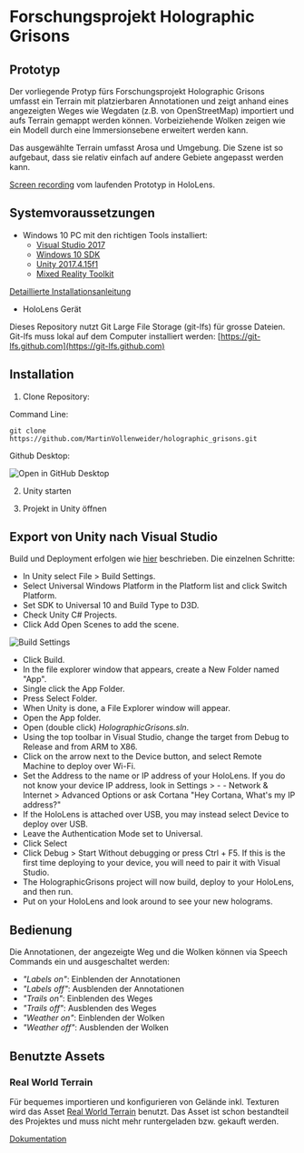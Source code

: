# Forschungsprojekt Holographic Grisons

## Prototyp

Der vorliegende Protyp fürs Forschungsprojekt Holographic Grisons umfasst ein Terrain mit platzierbaren Annotationen und zeigt anhand eines angezeigten Weges wie Wegdaten (z.B. von OpenStreetMap) importiert und aufs Terrain gemappt werden können. Vorbeiziehende Wolken zeigen wie ein Modell durch eine Immersionsebene erweitert werden kann.

Das ausgewählte Terrain umfasst Arosa und Umgebung. Die Szene ist so aufgebaut, dass sie relativ einfach auf andere Gebiete angepasst werden kann. 

[Screen recording](https://drive.google.com/file/d/1bQkQS4UM795xcwBWdy0i45mah5A30EtM/view) vom laufenden Prototyp in HoloLens.

## Systemvoraussetzungen

- Windows 10 PC mit den richtigen Tools installiert:
  - [Visual Studio 2017](https://visualstudio.microsoft.com/downloads/)
  - [Windows 10 SDK](https://developer.microsoft.com/en-US/windows/downloads/windows-10-sdk)
  - [Unity 2017.4.15f1](https://unity3d.com/unity/qa/lts-releases)
  - [Mixed Reality Toolkit](https://github.com/Microsoft/MixedRealityToolkit-Unity/blob/master/README.md)
  
[Detaillierte Installationsanleitung](https://docs.microsoft.com/en-us/windows/mixed-reality/install-the-tools)
- HoloLens Gerät 

Dieses Repository nutzt Git Large File Storage (git-lfs) für grosse Dateien. Git-lfs muss lokal auf dem Computer installiert werden: [https://git-lfs.github.com](https://git-lfs.github.com)

## Installation

1) Clone Repository:

Command Line: 
```
git clone https://github.com/MartinVollenweider/holographic_grisons.git
```

Github Desktop:


![Open in GitHub Desktop](https://user-images.githubusercontent.com/6608578/51750981-f6997e00-20b3-11e9-8ae5-b138ca46a3b9.png)

2) Unity starten

3) Projekt in Unity öffnen


## Export von Unity nach Visual Studio 

Build und Deployment erfolgen wie [hier](https://docs.microsoft.com/en-us/windows/mixed-reality/holograms-101) beschrieben. 
Die einzelnen Schritte: 

- In Unity select File > Build Settings.
- Select Universal Windows Platform in the Platform list and click Switch Platform.
- Set SDK to Universal 10 and Build Type to D3D.
- Check Unity C# Projects.
- Click Add Open Scenes to add the scene.

![Build Settings](https://user-images.githubusercontent.com/6608578/51751697-c652df00-20b5-11e9-8e6d-076ddb9967e2.jpg)

- Click Build.
- In the file explorer window that appears, create a New Folder named "App".
- Single click the App Folder.
- Press Select Folder.
- When Unity is done, a File Explorer window will appear.
- Open the App folder.
- Open (double click) _HolographicGrisons.sln_.
- Using the top toolbar in Visual Studio, change the target from Debug to Release and from ARM to X86.
- Click on the arrow next to the Device button, and select Remote Machine to deploy over Wi-Fi.
- Set the Address to the name or IP address of your HoloLens. If you do not know your device IP address, look in Settings > - - Network & Internet > Advanced Options or ask Cortana "Hey Cortana, What's my IP address?"
- If the HoloLens is attached over USB, you may instead select Device to deploy over USB.
- Leave the Authentication Mode set to Universal.
- Click Select
- Click Debug > Start Without debugging or press Ctrl + F5. If this is the first time deploying to your device, you will need to pair it with Visual Studio.
- The HolographicGrisons project will now build, deploy to your HoloLens, and then run.
- Put on your HoloLens and look around to see your new holograms.

## Bedienung

Die Annotationen, der angezeigte Weg und die Wolken können via Speech Commands ein und ausgeschaltet werden: 

- _"Labels on"_: Einblenden der Annotationen
- _"Labels off"_: Ausblenden der Annotationen
- _"Trails on"_: Einblenden des Weges
- _"Trails off"_: Ausblenden des Weges
- _"Weather on"_: Einblenden der Wolken
- _"Weather off"_: Ausblenden der Wolken



## Benutzte Assets

### Real World Terrain

Für bequemes importieren und konfigurieren von Gelände inkl. Texturen wird das Asset [Real World Terrain](https://assetstore.unity.com/packages/tools/terrain/real-world-terrain-8752) benutzt. Das Asset ist schon bestandteil des Projektes und muss nicht mehr runtergeladen bzw. gekauft werden. 

[Dokumentation](http://infinity-code.com/en/docs/real-world-terrain)

